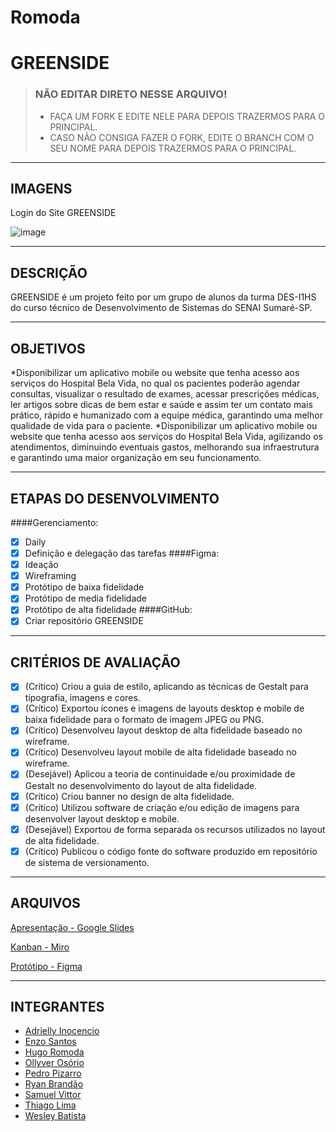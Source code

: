 # Romoda
 # GREENSIDE

>### NÃO EDITAR DIRETO NESSE ARQUIVO! 
> - FAÇA UM FORK E EDITE NELE PARA DEPOIS TRAZERMOS PARA O PRINCIPAL.
> - CASO NÃO CONSIGA FAZER O FORK, EDITE O BRANCH COM O SEU NOME PARA DEPOIS TRAZERMOS PARA O PRINCIPAL. 

***

## IMAGENS

Login do Site GREENSIDE 

![image](./IMG/SiteNotLoged.png)

***

## DESCRIÇÃO
GREENSIDE é um projeto feito por um grupo de alunos da turma DES-I1HS do curso técnico de Desenvolvimento de Sistemas do SENAI Sumaré-SP.

***

## OBJETIVOS
*Disponibilizar um aplicativo mobile ou website que tenha acesso aos serviços do Hospital Bela Vida, no qual os pacientes poderão agendar consultas, visualizar o resultado de exames, acessar prescrições médicas, ler artigos sobre dicas de bem estar e saúde e assim ter um contato mais prático, rápido e humanizado com a equipe médica, garantindo uma melhor qualidade de vida para o paciente.
*Disponibilizar um aplicativo mobile ou website que tenha acesso aos serviços do Hospital Bela Vida, agilizando os atendimentos, diminuindo eventuais gastos, melhorando sua infraestrutura e garantindo uma maior organização em seu funcionamento.

***

## ETAPAS DO DESENVOLVIMENTO
####Gerenciamento:
- [x] Daily
- [x] Definição e delegação das tarefas
####Figma:
- [x] Ideação
- [x] Wireframing
- [x] Protótipo de baixa fidelidade
- [x] Protótipo de media fidelidade
- [x] Protótipo de alta fidelidade
####GitHub:
- [x] Criar repositório GREENSIDE

***

## CRITÉRIOS DE AVALIAÇÃO
- [x] (Crítico) Criou a guia de estilo, aplicando as técnicas de Gestalt para tipografia, imagens e cores.
- [x] (Crítico) Exportou ícones e imagens de layouts desktop e mobile de baixa fidelidade para o formato de imagem JPEG ou PNG.
- [x] (Crítico) Desenvolveu layout desktop de alta fidelidade baseado no wireframe.
- [x] (Crítico) Desenvolveu layout mobile de alta fidelidade baseado no wireframe.
- [x] (Desejável) Aplicou a teoria de continuidade e/ou proximidade de Gestalt no desenvolvimento do layout de alta fidelidade.
- [x] (Crítico) Criou banner no design de alta fidelidade.
- [x] (Crítico) Utilizou software de criação e/ou edição de imagens para desenvolver layout desktop e mobile.
- [x] (Desejável) Exportou de forma separada os recursos utilizados no layout de alta fidelidade.
- [x] (Crítico) Publicou o código fonte do software produzido em repositório de sistema de versionamento.

***

## ARQUIVOS
[Apresentação - Google Slides](https://docs.google.com/presentation/d/1On91ARoRCd3pZ0m6nLHoElkVSczX0Xj7wBsq8VTOXUk/edit?usp=sharing)

[Kanban - Miro](https://miro.com/app/board/uXjVPrE2ELg=/?share_link_id=723339576449)

[Protótipo - Figma](https://www.figma.com/file/I77eU3LgAvGkEHalgGVT64/GREENSIDE?node-id=0%3A1&t=EFGuGIv9bEzpXmNt-1)

***

## INTEGRANTES
* [Adrielly Inocencio](https://github.com/AdriInocencio)
* [Enzo Santos](https://github.com/ZoenSantos)
* [Hugo Romoda](https://github.com/HugoRomoda)
* [Ollyver Osório](https://github.com/Ollyveroso)
* [Pedro Pizarro](https://github.com/PedroArthurPizarro)
* [Ryan Brandão](https://github.com/RyanZxmaquina)
* [Samuel Vittor](https://github.com/SamuelVittor)
* [Thiago Lima](https://github.com/Thiagolimasilv)
* [Wesley Batista](https://github.com/Wesley-Battista)
